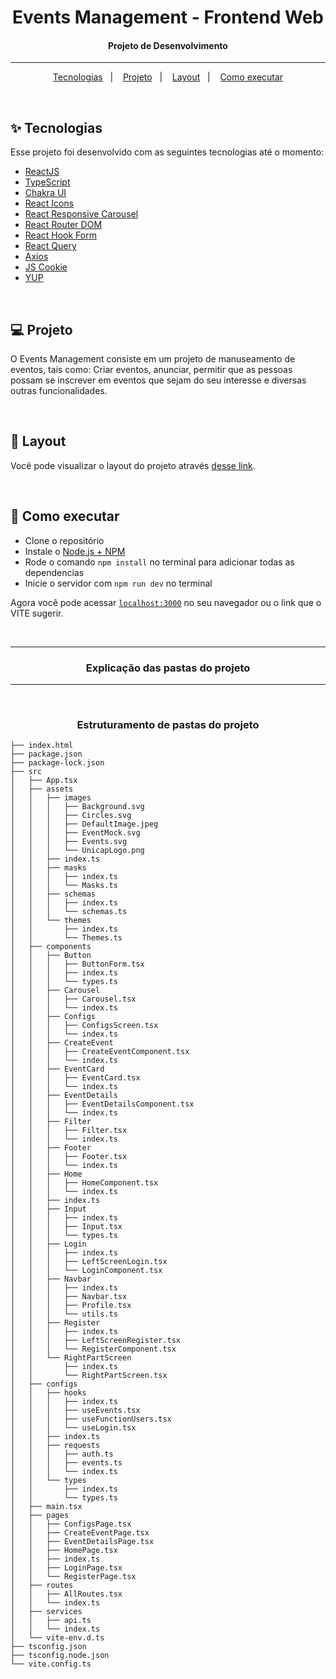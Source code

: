 <h1 align="center">
  Events Management - Frontend Web
  <h4 align="center">Projeto de Desenvolvimento</h4>
</h1>

---

<p align="center">
  <a href="#-tecnologias">Tecnologias</a>&nbsp;&nbsp;&nbsp;|&nbsp;&nbsp;&nbsp;
  <a href="#-projeto">Projeto</a>&nbsp;&nbsp;&nbsp;|&nbsp;&nbsp;&nbsp;
  <a href="#-layout">Layout</a>&nbsp;&nbsp;&nbsp;|&nbsp;&nbsp;&nbsp;
  <a href="#-como-executar">Como executar</a>
</p>

<br>

## ✨ Tecnologias

Esse projeto foi desenvolvido com as seguintes tecnologias até o momento:

- [ReactJS](https://reactjs.org)
- [TypeScript](https://www.typescriptlang.org/)
- [Chakra UI](https://chakra-ui.com/)
- [React Icons](https://react-icons.github.io/react-icons/)
- [React Responsive Carousel](https://react-responsive-carousel.js.org/)
- [React Router DOM](https://v5.reactrouter.com/web/guides/quick-start)
- [React Hook Form](https://react-hook-form.com/)
- [React Query](https://react-query-v3.tanstack.com/)
- [Axios](https://axios-http.com/)
- [JS Cookie](https://www.npmjs.com/package/js-cookie)
- [YUP](https://www.npmjs.com/package/yup)


<br>

## 💻 Projeto

O Events Management consiste em um projeto de manuseamento de eventos, tais como: Criar eventos, anunciar, permitir que as pessoas possam se inscrever em eventos que sejam do seu interesse e diversas outras funcionalidades.

<br>

## 🔖 Layout

Você pode visualizar o layout do projeto através [desse link](https://www.figma.com/file/B9yKSnYAIhLejFAc3JP5tf/Project?node-id=6%3A2813&t=OAajRRVRoOJrJG0h-0).

<br>

## 🚀 Como executar

- Clone o repositório
- Instale o [Node.js + NPM](https://nodejs.org/en/download/)
- Rode o comando `npm install` no terminal para adicionar todas as dependencias
- Inicie o servidor com `npm run dev` no terminal

Agora você pode acessar [`localhost:3000`](http://localhost:3000) no seu navegador ou o link que o VITE sugerir.

<br>

---
<h3 align="center">Explicação das pastas do projeto</h3>

---

<br>

<h3 align="center">Estruturamento de pastas do projeto</h3>

```bask
├── index.html
├── package.json
├── package-lock.json
├── src
│   ├── App.tsx
│   ├── assets
│   │   ├── images
│   │   │   ├── Background.svg
│   │   │   ├── Circles.svg
│   │   │   ├── DefaultImage.jpeg
│   │   │   ├── EventMock.svg
│   │   │   ├── Events.svg
│   │   │   └── UnicapLogo.png
│   │   ├── index.ts
│   │   ├── masks
│   │   │   ├── index.ts
│   │   │   └── Masks.ts
│   │   ├── schemas
│   │   │   ├── index.ts
│   │   │   └── schemas.ts
│   │   └── themes
│   │       ├── index.ts
│   │       └── Themes.ts
│   ├── components
│   │   ├── Button
│   │   │   ├── ButtonForm.tsx
│   │   │   ├── index.ts
│   │   │   └── types.ts
│   │   ├── Carousel
│   │   │   ├── Carousel.tsx
│   │   │   └── index.ts
│   │   ├── Configs
│   │   │   ├── ConfigsScreen.tsx
│   │   │   └── index.ts
│   │   ├── CreateEvent
│   │   │   ├── CreateEventComponent.tsx
│   │   │   └── index.ts
│   │   ├── EventCard
│   │   │   ├── EventCard.tsx
│   │   │   └── index.ts
│   │   ├── EventDetails
│   │   │   ├── EventDetailsComponent.tsx
│   │   │   └── index.ts
│   │   ├── Filter
│   │   │   ├── Filter.tsx
│   │   │   └── index.ts
│   │   ├── Footer
│   │   │   ├── Footer.tsx
│   │   │   └── index.ts
│   │   ├── Home
│   │   │   ├── HomeComponent.tsx
│   │   │   └── index.ts
│   │   ├── index.ts
│   │   ├── Input
│   │   │   ├── index.ts
│   │   │   ├── Input.tsx
│   │   │   └── types.ts
│   │   ├── Login
│   │   │   ├── index.ts
│   │   │   ├── LeftScreenLogin.tsx
│   │   │   └── LoginComponent.tsx
│   │   ├── Navbar
│   │   │   ├── index.ts
│   │   │   ├── Navbar.tsx
│   │   │   ├── Profile.tsx
│   │   │   └── utils.ts
│   │   ├── Register
│   │   │   ├── index.ts
│   │   │   ├── LeftScreenRegister.tsx
│   │   │   └── RegisterComponent.tsx
│   │   └── RightPartScreen
│   │       ├── index.ts
│   │       └── RightPartScreen.tsx
│   ├── configs
│   │   ├── hooks
│   │   │   ├── index.ts
│   │   │   ├── useEvents.tsx
│   │   │   ├── useFunctionUsers.tsx
│   │   │   └── useLogin.tsx
│   │   ├── index.ts
│   │   ├── requests
│   │   │   ├── auth.ts
│   │   │   ├── events.ts
│   │   │   └── index.ts
│   │   └── types
│   │       ├── index.ts
│   │       └── types.ts
│   ├── main.tsx
│   ├── pages
│   │   ├── ConfigsPage.tsx
│   │   ├── CreateEventPage.tsx
│   │   ├── EventDetailsPage.tsx
│   │   ├── HomePage.tsx
│   │   ├── index.ts
│   │   ├── LoginPage.tsx
│   │   └── RegisterPage.tsx
│   ├── routes
│   │   ├── AllRoutes.tsx
│   │   └── index.ts
│   ├── services
│   │   ├── api.ts
│   │   └── index.ts
│   └── vite-env.d.ts
├── tsconfig.json
├── tsconfig.node.json
└── vite.config.ts

```
